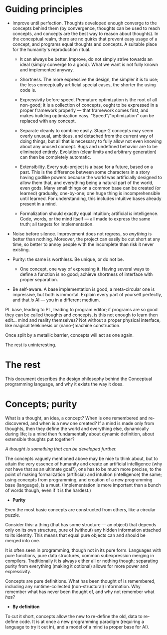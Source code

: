 # Guiding principles

- Improve until perfection. Thoughts developed enough converge to the concepts behind them (by convergence, thoughts can be used to reach concepts, and concepts are the best way to reason about thoughts). In the conceptual realm, there are no quirks that prevent easy usage of a concept, and programs equal thoughts and concepts. A suitable place for the humanity's reproduction ritual.

  - It can always be better. Improve, do not simply strive towards an ideal (simply converge to a good). What we want is not fully known and implemented anyway.

  - Shortness. The more expressive the design, the simpler it is to use; the less conceptually artificial special cases, the shorter the using code is.

  - Expressivity before speed. Premature optimization is the root of all non-good; it is a collection of concepts, ought to be expressed in a proper framework properly — that framework comes first, and makes building optimization easy. "Speed"/"optimization" can be replaced with any concept.

  - Separate cleanly to combine easily. Stage-2 concepts may seem overly unusual, ambitious, and detached from the current way of doing things; but all that is necessary to fully allow not even knowing about any unused concept. Bugs and undefined behavior are to be eliminated entirely. Evolution (clear limits and arbitrary generation) can then be completely automatic.

  - Extensibility. Every sub-project is a base for a future, based on a past. This is the difference between some characters in a story having godlike powers because the world was artificially designed to allow them that, and everything being a natural part of the world, even gods. Many small things on a common base can be created (or learned) gradually, one-by-one; one huge thing is incomprehensible until learned. For understanding, this includes intuitive bases already present in a mind.

  - Formalization should exactly equal intuition; artificial *is* intelligence. Code, words, or the mind itself — all made to express the same truth; all targets for implementation.

- Noise before silence. Improvement does not regress, so *anything* is better than nothing. Moreover, the project can easily be cut short at any time, so better to annoy people with the incomplete than risk it never existing.

- Purity: the same is worthless. Be unique, or do not be.

  - One concept, one way of expressing it. Having several ways to define a function is no good; achieve shortness of interface with proper separation.

- Be self-aware. A base implementation is good, a meta-circular one is impressive, but both is immortal. Explain every part of yourself perfectly, and that *is* AI — you in a different medium.

PL base, leading to PL, leading to program editor; if programs are so good they can be called thoughts and concepts, is this not enough to learn then edit... mind and reality themselves? Not without a proper physical interface, like magical telekinesis or (nano-)machine construction.

Once split by a metallic barrier, concepts will act as one again.

The rest is uninteresting.

# The rest

This document describes the design philosophy behind the Conceptual programming language, and why it exists the way it does.

# Concepts; purity

What is a thought, an idea, a concept? When is one remembered and re-discovered, and when is a new one created? If a mind is made only from thoughts, then they define the world and everything else, dynamically during life; is a mind then fundamentally about dynamic definition, about extensible thoughts put together?

*A thought is something that can be developed further.*

The concepts vaguely mentioned above may be nice to think about, but to attain the very essence of humanity and create an artificial intelligence (why *not* have that as an ultimate  goal?), one has to be much more precise, to the point of making formalization (artificial) and intuition (intelligence) the same; using concepts from programming, and creation of a new programming base (language), is a must. (Implementation is more important than a bunch of words though, even if it is the hardest.)

- **Purity**

Even the most basic concepts are constructed from others, like a circular puzzle.

Consider this: a thing (that has some structure — an object) that depends only on its own structure, pure of (without) any hidden information attached to its identity. This means that equal pure objects can and should be merged into one.

It is often seen in programming, though not in its pure form. Languages with pure functions, pure data structures, common subexpression merging in compilers. Traditionally it is always either all or nothing though; separating purity from everything (making it optional) allows for more power and expressivity.

Concepts are pure definitions. What has been thought of is remembered, including any runtime-collected (non-structural) information. Why remember what has never been thought of, and why not remember what *has*?

- **By definition**

To cut it short, concepts allow the new to re-define the old, data to re-define code. It is at once a new programming paradigm (requiring a language to try it out in), and a model of a mind (a proper base for AI).
